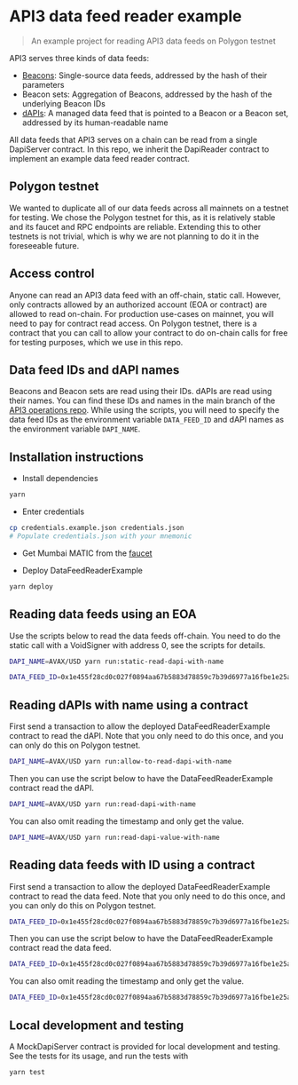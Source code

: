 # API3 data feed reader example

> An example project for reading API3 data feeds on Polygon testnet

API3 serves three kinds of data feeds:

- [Beacons](https://medium.com/api3/beacons-building-blocks-for-web3-data-connectivity-df6ad3eb5763): Single-source data
  feeds, addressed by the hash of their parameters
- Beacon sets: Aggregation of Beacons, addressed by the hash of the underlying Beacon IDs
- [dAPIs](https://medium.com/api3/dapis-apis-for-dapps-53b83f8d2493): A managed data feed that is pointed to a Beacon or
  a Beacon set, addressed by its human-readable name

All data feeds that API3 serves on a chain can be read from a single DapiServer contract. In this repo, we inherit the
DapiReader contract to implement an example data feed reader contract.

## Polygon testnet

We wanted to duplicate all of our data feeds across all mainnets on a testnet for testing. We chose the Polygon testnet
for this, as it is relatively stable and its faucet and RPC endpoints are reliable. Extending this to other testnets is
not trivial, which is why we are not planning to do it in the foreseeable future.

## Access control

Anyone can read an API3 data feed with an off-chain, static call. However, only contracts allowed by an authorized
account (EOA or contract) are allowed to read on-chain. For production use-cases on mainnet, you will need to pay for
contract read access. On Polygon testnet, there is a contract that you can call to allow your contract to do on-chain
calls for free for testing purposes, which we use in this repo.

## Data feed IDs and dAPI names

Beacons and Beacon sets are read using their IDs. dAPIs are read using their names. You can find these IDs and names in
the main branch of the [API3 operations repo](https://github.com/api3dao/operations). While using the scripts, you will
need to specify the data feed IDs as the environment variable `DATA_FEED_ID` and dAPI names as the environment variable
`DAPI_NAME`.

## Installation instructions

- Install dependencies

```sh
yarn
```

- Enter credentials

```sh
cp credentials.example.json credentials.json
# Populate credentials.json with your mnemonic
```

- Get Mumbai MATIC from the [faucet](https://faucet.polygon.technology/)

- Deploy DataFeedReaderExample

```sh
yarn deploy
```

## Reading data feeds using an EOA

Use the scripts below to read the data feeds off-chain. You need to do the static call with a VoidSigner with address 0,
see the scripts for details.

```sh
DAPI_NAME=AVAX/USD yarn run:static-read-dapi-with-name

DATA_FEED_ID=0x1e455f28cd0c027f0894aa67b5883d78859c7b39d6977a16fbe1e25a61ab2a6c yarn run:static-read-data-feed-with-id
```

## Reading dAPIs with name using a contract

First send a transaction to allow the deployed DataFeedReaderExample contract to read the dAPI. Note that you only need
to do this once, and you can only do this on Polygon testnet.

```sh
DAPI_NAME=AVAX/USD yarn run:allow-to-read-dapi-with-name
```

Then you can use the script below to have the DataFeedReaderExample contract read the dAPI.

```sh
DAPI_NAME=AVAX/USD yarn run:read-dapi-with-name
```

You can also omit reading the timestamp and only get the value.

```sh
DAPI_NAME=AVAX/USD yarn run:read-dapi-value-with-name
```

## Reading data feeds with ID using a contract

First send a transaction to allow the deployed DataFeedReaderExample contract to read the data feed. Note that you only
need to do this once, and you can only do this on Polygon testnet.

```sh
DATA_FEED_ID=0x1e455f28cd0c027f0894aa67b5883d78859c7b39d6977a16fbe1e25a61ab2a6c yarn run:allow-to-read-data-feed-with-id
```

Then you can use the script below to have the DataFeedReaderExample contract read the data feed.

```sh
DATA_FEED_ID=0x1e455f28cd0c027f0894aa67b5883d78859c7b39d6977a16fbe1e25a61ab2a6c yarn run:read-data-feed-with-id
```

You can also omit reading the timestamp and only get the value.

```sh
DATA_FEED_ID=0x1e455f28cd0c027f0894aa67b5883d78859c7b39d6977a16fbe1e25a61ab2a6c yarn run:read-data-feed-value-with-id
```

## Local development and testing

A MockDapiServer contract is provided for local development and testing. See the tests for its usage, and run the tests
with

```sh
yarn test
```
